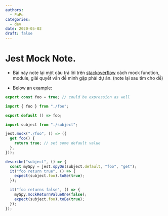 ```yaml
---
authors:
  - PaPu
categories:
  - dev
date: 2020-05-02
draft: false
---
```


# Jest Mock Note.

- Bài này note lại một câu trả lời trên [stackoverflow](https://stackoverflow.com/a/54807475/1406656) cách mock function, module, giải quyết vấn đề mình gặp phải dự án. (note lại sau tìm cho dễ)

- Below an example:

```js linenums="1" title="foo.js"
export const foo = true; // could be expression as well
```

```js linenums="1" title="subject.js"
import { foo } from "./foo";

export default () => foo;
```

```js linenums="1" title="subject.spec.js also know as(aka) subject.test.js"
import subject from "./subject";

jest.mock("./foo", () => ({
  get foo() {
    return true; // set some default value
  },
}));

describe("subject", () => {
  const mySpy = jest.spyOn(subject.default, "foo", "get");
  it("foo return true", () => {
    expect(subject.foo).toBe(true);
  });

  it("foo returns false", () => {
    mySpy.mockReturnValueOne(false);
    expect(subject.foo).toBe(true);
  });
});
```
